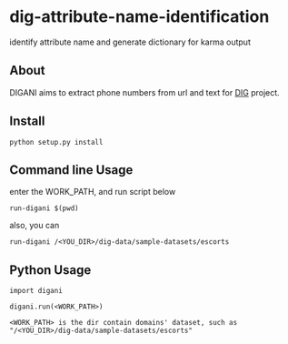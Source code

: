 # dig-attribute-name-identification
identify attribute name and generate dictionary for karma output




## About

DIGANI aims to extract phone numbers from url and text for [DIG](http://usc-isi-i2.github.io/dig/) project. 



## Install

    python setup.py install


## Command line Usage

enter the WORK_PATH, and run script below

    run-digani $(pwd)

also, you can

    run-digani /<YOU_DIR>/dig-data/sample-datasets/escorts

## Python Usage

    import digani

    digani.run(<WORK_PATH>)

    <WORK_PATH> is the dir contain domains' dataset, such as "/<YOU_DIR>/dig-data/sample-datasets/escorts"


